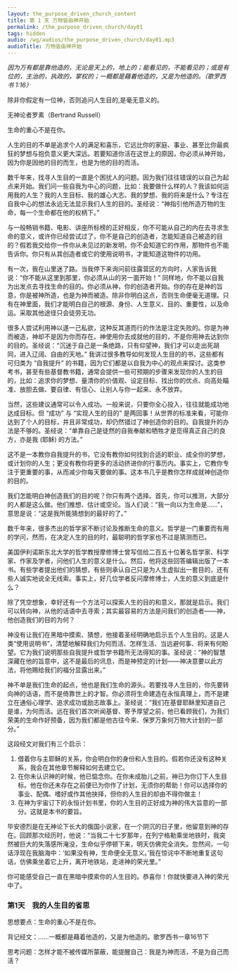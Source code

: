 ```yaml
---
layout: the_purpose_driven_church_content
title: 第 1 天 万物皆由神开始
permalink: /the_purpose_driven_church/day01
tags: hidden
audio: /wg/audios/the_purpose_driven_church/day01.mp3
audioTitle: 万物皆由神开始
---
```


*因为万有都是靠他造的，无论是天上的，地上的；能看见的，不能看见的；或是有位的，主治的，执政的，掌权的；一概都是藉着他造的，又是为他造的。（歌罗西书 1:16）*

<p class="center italic">除非你假定有一位神，否则追问人生目的,是毫无意义的。</p>

<p class="center italic">无神论者罗素（Bertrand Russell）</p>

生命的重心不是在你。

人生的目的不单是追求个人的满足和喜乐，它远比你的家庭、事业、甚至比你最疯狂的梦想与抱负意义更大深远。若要知道你活在这世上的原因，你必须从神开始，因为你是因他的目的而生，也是为他的目的而活。

数千年来，找寻人生目的一直是个困扰人的问题。因为我们往往错误的以自己为起点来开始。我们问一些自我为中心的问题，比如：我要做什么样的人？我该如何运用我的人生？我的人生目标、我的雄心大志、我的梦想、我的将来是什么？专注在自我中心的想法永远无法显示我们人生的目的。圣经说：“神指引他所造万物的生命，每一个生命都在他的权柄下。”

与一般畅销书籍、电影、讲座所标榜的正好相反，你不可能从自己的内在去寻求生命的意义，或许你已经尝试过了，你不是自己的创造者，怎能知道自己被造的目的？假若我交给你一件你从未见过的新发明，你不会知道它的作用，那物件也不能告诉你。你只有从其创造者或它的使用说明书，才能知道这物件的功用。

有一次，我在山里迷了路。当我停下来询问前往露营区的方向时，人家告诉我说：“你不能从这里到那里，你必须从山的另一面开始！” 同样地，你不能以自我为出发点去寻找生命的目的。你必须从神，你的创造者开始。你的存在是神的旨意，你是被神所造，也是为神而被造。除非你明白这点，否则生命便毫无道理。只有在神里面，我们才能明白自己的根源、身份、人生意义、目的、重要性，以及命运。采取其他途径只会徒劳无功。

很多人尝试利用神以遂一己私欲，这种反其道而行的作法是注定失败的。你是为神而被造，神却不是因为你而存在。神使用你去成就他的目的，不是你用神去达到你的目的。圣经说：“沉迷于自己是一条绝路，只有仰望神，我们才可以走出死胡同，进入辽阔、自由的天地。” 我讲过很多教导如何发现人生目的的书，这些都有可归类为 “自我提升” 的书籍，因为它们都是以自我为中心的观点来探讨。这类参考书，甚至有些基督教书籍，通常会提供一些可预期的步骤来发现你的人生的目的，比如：追求你的梦想、量清你的价值观、设定目标、找出你的优点、向高处瞄准、放胆去做、要自律、有信心、让别人与你一起来、永不放弃。

当然，这些建议通常可以令人成功。一般来说，只要你全心投入，往往就能成功地达成目标。但 “成功” 与 “实现人生的目的” 是两回事！从世界的标准来看，可能你达到了个人的目标，并且非常成功，却仍然错过了神创造你的目的。自我提升的办法是不够的。圣经说：“单靠自己是徒然的自我奉献和牺牲才是觅得真正自己的良方，亦是我 (耶稣) 的方法。”

这不是一本教你自我提升的书，它没有教你如何找到合适的职业、成全你的梦想，或计划你的人生；更没有教你将更多的活动挤进你的行事历内。事实上，它教你专注于更重要的事，从而减少你每天要做的事。这本书几乎是教你怎样成就神创造你的目的。

我们怎能明白神创造我们的目的呢？你只有两个选择。首先，你可以推测，大部分的人都是这么做。他们推想、估计或空论。当人们说：“我一向以为生命是……”，意思是说：“这是我所能猜想到的最好的了。”

数千年来，很多杰出的哲学家不断讨论及推断生命的意义。哲学是一门重要而有用的学问，然而，在决定人生的目的时，最聪明的哲学家也不过是猜测而已。

美国伊利诺斯东北大学的哲学教授摩修博士曾写信给二百五十位著名哲学家、科学家、作家及学者，问他们人生的意义是什么。然后，他将这些回答编辑出版了一本书。有些学者提出他们的猜想，有些则承认自己只是为人生虚拟出一套目的，还有些人诚实地说全无线索。事实上，好几位学者反问摩修博士，人生的意义到底是什么？

除了凭空想象，幸好还有一个方法可以探索人生的目的和意义，那就是启示。我们可以转向神，从他的话语中去寻索；其实最容易的方法是问我们的创造者——神，他创造我们的目的为何？

神没有让我们在黑暗中摸索、猜想，他接着圣经明确地启示五个人生目的。这是人类“使用说明书”，清楚地解释我们为何而活、怎样生活、当远避何事、将来有何盼望。它为我们说明那些自我提升或哲学书籍所无法得知的事。圣经说：“神的智慧深藏在他的旨意中，这不是最后的讯息，而是神预定的计划——神决意要以此方法，将他赐给我们的福分显露出来。”

神不单是我们生命的起点，他也是我们生命的源头。若要找寻人生目的，你先要转向神的话语，而不是倚靠世上的才智。你必须将生命建造在永恒真理上，而不是建立在通俗心理学、追求成功或励志故事上。圣经说：“我们在基督耶稣里知道自己是谁，为何而活。远在我们首次听闻基督、寄予厚望之前，他已看顾我们，为我们荣美的生命作好预备，因为我们都是他古往今来、保罗万象何万物大计划的一部分。”

这段经文对我们有三个启示：

1. 借着你与主耶稣的关系，你会明白你的身份和人生目的。假若你还没有这种关系，我会在其他章节解释如何去建立它。
1. 在你未认识神的时候，他已惦念你。在你未成胎儿之前，神已为你订下人生目标。他在你还未存在之前便已为你作了计划，无须你的帮助！你可以选择你的事业、配偶、嗜好或作其他抉择，但你的人生目的却由不得你做主！
1. 在神为宇宙订下的永恒计划书里，你的人生目的正好成为神的伟大旨意的一部分。这就是本书的要旨。

毕安德烈是在无神论下长大的俄国小说家，在一个阴沉的日子里，他留意到神的存在。回顾那次经历时，他说：“当我二十七岁那年，在列宁格勒乘坐地铁时，我突然被巨大的失落感所淹没，生命似乎停顿下来，明天仿佛完全消失。忽然间，一句话浮现在我脑海中：‘如果没有神，生命便全无意义。’我在惊诧中不断地重复这句话，仿佛乘坐着它上升，离开地铁站，走进神的荣光里。”

你可能感受自己一直在黑暗中摸索你的人生目的。恭喜你！你就快要进入神的荣光中了。

### 第1天　我的人生目的省思

思想要点：生命的重心不是在你。

背记经文：……一概都是藉着他造的，又是为他造的。歌罗西书一章16节下

思考问题：怎样才能不被传媒所蒙蔽，能提醒自己：我是为神而活，不是为自己而活？
